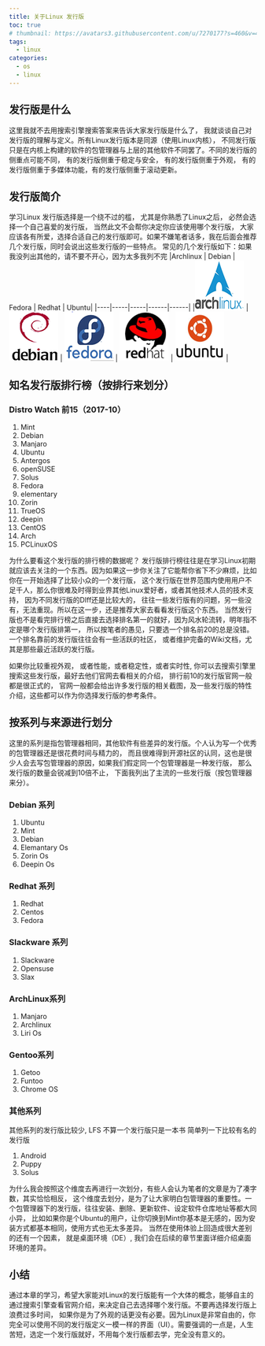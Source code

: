 ```yaml
---
title: 关于Linux 发行版
toc: true
# thumbnail: https://avatars3.githubusercontent.com/u/7270177?s=460&v=4
tags:
  - linux
categories:
  - os
  - linux
---
```


## 发行版是什么
这里我就不去用搜索引擎搜索答案来告诉大家发行版是什么了， 我就谈谈自己对发行版的理解与定义。所有Linux发行版本是同源（使用Linux内核）， 不同发行版只是在内核上构建的软件的包管理器与上层的其他软件不同罢了。不同的发行版的侧重点可能不同， 有的发行版侧重于稳定与安全， 有的发行版侧重于外观， 有的发行版侧重于多媒体功能，有的发行版侧重于滚动更新。

## 发行版简介
学习Linux 发行版选择是一个绕不过的槛， 尤其是你熟悉了Linux之后， 必然会选择一个自己喜爱的发行版， 当然此文不会帮你决定你应该使用哪个发行版， 大家应该各有所爱，选择合适自己的发行版即可。如果不嫌笔者话多，我在后面会推荐几个发行版，同时会说出这些发行版的一些特点。
常见的几个发行版如下：如果我没列出其他的，请不要不开心，因为太多我列不完
|Archlinux | Debian | Fedora | Redhat | Ubuntu|
|----|-----|-----|------|------|
|![Archlinux](./imgs/archlinux.png) | ![Debian](./imgs/debian.png) | ![Fedora](./imgs/fedora.png) | ![Redhat](./imgs/redhat.png) | ![Ubuntu](./imgs/ubuntu.png) |

## 知名发行版排行榜（按排行来划分）
###  Distro Watch 前15（2017-10）
1. Mint
2. Debian
3. Manjaro
4. Ubuntu
5. Antergos
6. openSUSE
7. Solus
8. Fedora
9. elementary
10. Zorin
11. TrueOS
12. deepin
13. CentOS
14. Arch
15. PCLinuxOS

为什么要看这个发行版的排行榜的数据呢？ 发行版排行榜往往是在学习Linux初期就应该去关注的一个东西。因为如果这一步你关注了它能帮你省下不少麻烦，比如你在一开始选择了比较小众的一个发行版， 这个发行版在世界范围内使用用户不足千人，那么你很难及时得到业界其他Linux爱好者，或者其他技术人员的技术支持， 因为不同发行版的DIff还是比较大的， 往往一些发行版有的问题，另一些没有，无法重现。所以在这一步，还是推荐大家去看看发行版这个东西。
当然发行版也不是看完排行榜之后直接去选择排名第一的就好，因为风水轮流转，明年指不定是哪个发行版排第一， 所以按笔者的愚见，只要选一个排名前20的总是没错。一个排名靠前的发行版往往会有一些活跃的社区， 或者维护完备的Wiki文档，尤其是那些最近活跃的发行版。

如果你比较重视外观， 或者性能，或者稳定性，或者实时性, 你可以去搜索引擎里搜索这些发行版，最好去他们官网去看相关的介绍， 排行前10的发行版官网一般都是很正式的， 官网一般都会给出许多发行版的相关截图，及一些发行版的特性介绍，这些都可以作为你选择发行版的参考条件。


## 按系列与来源进行划分
这里的系列是指包管理器相同，其他软件有些差异的发行版。个人认为写一个优秀的包管理器还是很花费时间与精力的， 而且很难得到开源社区的认同，这也是很少人会去写包管理器的原因，如果我们假定同一个包管理器是一种发行版， 那么发行版的数量会锐减到10倍不止， 下面我列出了主流的一些发行版（按包管理器来分）。
### Debian 系列
1. Ubuntu
2. Mint
3. Debian
4. Elemantary Os
5. Zorin Os
6. Deepin Os

### Redhat 系列
1. Redhat
2. Centos
3. Fedora

### Slackware 系列
1. Slackware
2. Opensuse
3. Slax

### ArchLinux系列
1. Manjaro
2. Archlinux
3. Liri Os

### Gentoo系列
1. Getoo
2. Funtoo
3. Chrome OS

### 其他系列
其他系列的发行版比较少, LFS 不算一个发行版只是一本书
简单列一下比较有名的发行版
1. Android
2. Puppy
3. Solus

为什么我会按照这个维度去再进行一次划分，有些人会认为笔者的文章是为了凑字数，其实恰恰相反， 这个维度去划分，是为了让大家明白包管理器的重要性。一个包管理器下的发行版，往往安装、删除、更新软件、设定软件仓库地址等都大同小异， 比如如果你是个Ubuntu的用户，让你切换到Mint你基本是无感的，因为安装方式都基本相同，使用方式也无太多差异。 当然在使用体验上回造成很大差别的还有一个因素， 就是桌面环境（DE）, 我们会在后续的章节里面详细介绍桌面环境的差异。

## 小结
通过本章的学习，希望大家能对Linux的发行版能有一个大体的概念，能够自主的通过搜索引擎查看官网介绍，来决定自己去选择哪个发行版。不要再选择发行版上浪费过多时间， 如果你是为了外观的话更没有必要。因为Linux是非常自由的，你完全可以使用不同的发行版定义一模一样的界面（UI）。需要强调的一点是，人生苦短，选定一个发行版就好，不用每个发行版都去学，完全没有意义的。

